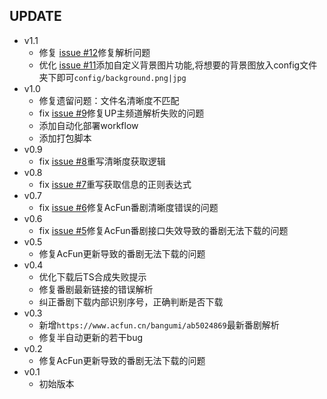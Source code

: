 ## UPDATE  
* v1.1 
    * 修复 [issue #12](https://github.com/nICEnnnnnnnLee/AcFunDown/issues/12)修复解析问题  
    * 优化 [issue #11](https://github.com/nICEnnnnnnnLee/AcFunDown/issues/11)添加自定义背景图片功能,将想要的背景图放入config文件夹下即可`config/background.png|jpg`   
* v1.0 
    * 修复遗留问题：文件名清晰度不匹配  
    * fix [issue #9](https://github.com/nICEnnnnnnnLee/AcFunDown/issues/9)修复UP主频道解析失败的问题  
    * 添加自动化部署workflow  
    * 添加打包脚本  
* v0.9 
    * fix [issue #8](https://github.com/nICEnnnnnnnLee/AcFunDown/issues/8)重写清晰度获取逻辑
* v0.8 
    * fix [issue #7](https://github.com/nICEnnnnnnnLee/AcFunDown/issues/7)重写获取信息的正则表达式
* v0.7 
    * fix [issue #6](https://github.com/nICEnnnnnnnLee/AcFunDown/issues/6)修复AcFun番剧清晰度错误的问题
* v0.6 
    * fix [issue #5](https://github.com/nICEnnnnnnnLee/AcFunDown/issues/5)修复AcFun番剧接口失效导致的番剧无法下载的问题
* v0.5 
    * 修复AcFun更新导致的番剧无法下载的问题
* v0.4 
    * 优化下载后TS合成失败提示  
    * 修复番剧最新链接的错误解析  
    * 纠正番剧下载内部识别序号，正确判断是否下载
* v0.3 
    * 新增`https://www.acfun.cn/bangumi/ab5024869`最新番剧解析  
    * 修复半自动更新的若干bug  
* v0.2 
    * 修复AcFun更新导致的番剧无法下载的问题
* v0.1 
    * 初始版本